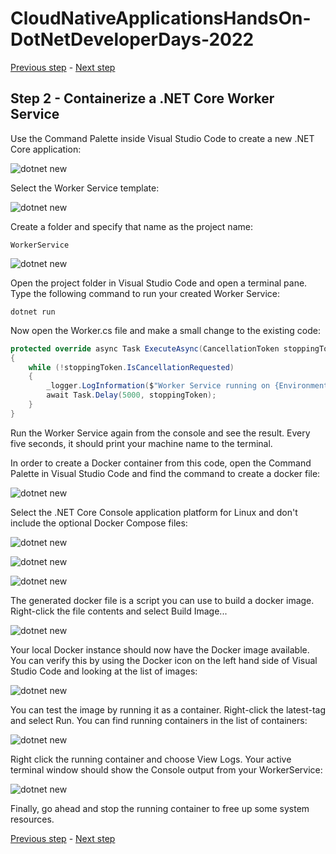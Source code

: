 # CloudNativeApplicationsHandsOn-DotNetDeveloperDays-2022

[Previous step](../step-01/README.md) - [Next step](../step-03/README.md)

## Step 2 - Containerize a .NET Core Worker Service

Use the Command Palette inside Visual Studio Code to create a new .NET Core application:

![dotnet new](sshot-7.png)

Select the Worker Service template:

![dotnet new](sshot-8.png)

Create a folder and specify that name as the project name:

```
WorkerService
```

![dotnet new](sshot-9.png)

Open the project folder in Visual Studio Code and open a terminal pane.
Type the following command to run your created Worker Service:

```
dotnet run
```

Now open the Worker.cs file and make a small change to the existing code:

```csharp
protected override async Task ExecuteAsync(CancellationToken stoppingToken)
{
    while (!stoppingToken.IsCancellationRequested)
    {
        _logger.LogInformation($"Worker Service running on {Environment.MachineName}");
        await Task.Delay(5000, stoppingToken);
    }
}
```

Run the Worker Service again from the console and see the result. Every five seconds, it should print your machine name to the terminal.

In order to create a Docker container from this code, open the Command Palette in Visual Studio Code and find the command to create a docker file:

![dotnet new](sshot-10.png)

Select the .NET Core Console application platform for Linux and don't include the optional Docker Compose files:

![dotnet new](sshot-11.png)

![dotnet new](sshot-12.png)

![dotnet new](sshot-13.png)

The generated docker file is a script you can use to build a docker image. Right-click the file contents and select Build Image...

![dotnet new](sshot-14.png)

Your local Docker instance should now have the Docker image available. You can verify this by using the Docker icon on the left hand side of Visual Studio Code and looking at the list of images:

![dotnet new](sshot-15.png)

You can test the image by running it as a container. Right-click the latest-tag and select Run. You can find running containers in the list of containers:

![dotnet new](sshot-16.png)

Right click the running container and choose View Logs. Your active terminal window should show the Console output from your WorkerService:

![dotnet new](sshot-17.png)

Finally, go ahead and stop the running container to free up some system resources.

[Previous step](../step-01/README.md) - [Next step](../step-03/README.md)